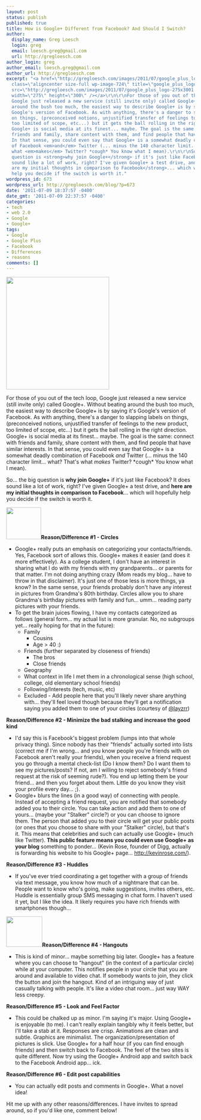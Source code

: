 ```yaml
---
layout: post
status: publish
published: true
title: How is Google+ Different from Facebook? And Should I Switch?
author:
  display_name: Greg Loesch
  login: greg
  email: loesch.greg@gmail.com
  url: http://gregloesch.com
author_login: greg
author_email: loesch.greg@gmail.com
author_url: http://gregloesch.com
excerpt: "<a href=\"http://gregloesch.com/images/2011/07/google_plus_logo-275x3001.jpg\"><img
  class=\"aligncenter size-full wp-image-724\" title=\"google_plus_logo-275x300\"
  src=\"http://gregloesch.com/images/2011/07/google_plus_logo-275x3001.jpg\" alt=\"\"
  width=\"275\" height=\"300\" /></a>\r\n\r\nFor those of you out of the tech loop,
  Google just released a new service (still invite only) called Google+. Without beating
  around the bush too much, the easiest way to describe Google+ is by saying it's
  Google's version of Facebook. As with anything, there's a danger to slapping labels
  on things, (preconceived notions, unjustified transfer of feelings to the new product,
  too limited of scope, etc...) but it gets the ball rolling in the right direction.
  Google+ is social media at its finest... maybe. The goal is the same: connect with
  friends and family, share content with them, and find people that have similar interests.
  In that sense, you could even say that Google+ is a somewhat deadly combination
  of Facebook <em>and</em> Twitter (... minus the 140 character limit... what? That's
  what <em>makes</em> Twitter? *cough* You know what I mean).\r\n\r\nSo... the big
  question is <strong>why join Google+</strong> if it's just like Facebook? It does
  sound like a lot of work, right? I've given Google+ a test drive, and <strong>here
  are my initial thoughts in comparison to Facebook</strong>... which will hopefully
  help you decide if the switch is worth it."
wordpress_id: 673
wordpress_url: http://gregloesch.com/blog/?p=673
date: '2011-07-09 18:37:57 -0400'
date_gmt: '2011-07-09 22:37:57 -0400'
categories:
- tech
- web 2.0
- Google
- Google+
tags:
- Google
- Google Plus
- Facebook
- Differences
- reasons
comments: []
---
```

<p><a href="http://gregloesch.com/images/2011/07/google_plus_logo-275x3001.jpg"><img class="aligncenter size-full wp-image-724" title="google_plus_logo-275x300" src="http://gregloesch.com/images/2011/07/google_plus_logo-275x3001.jpg" alt="" width="275" height="300" /></a></p>
<p>For those of you out of the tech loop, Google just released a new service (still invite only) called Google+. Without beating around the bush too much, the easiest way to describe Google+ is by saying it's Google's version of Facebook. As with anything, there's a danger to slapping labels on things, (preconceived notions, unjustified transfer of feelings to the new product, too limited of scope, etc...) but it gets the ball rolling in the right direction. Google+ is social media at its finest... maybe. The goal is the same: connect with friends and family, share content with them, and find people that have similar interests. In that sense, you could even say that Google+ is a somewhat deadly combination of Facebook <em>and</em> Twitter (... minus the 140 character limit... what? That's what <em>makes</em> Twitter? *cough* You know what I mean).</p>
<p>So... the big question is <strong>why join Google+</strong> if it's just like Facebook? It does sound like a lot of work, right? I've given Google+ a test drive, and <strong>here are my initial thoughts in comparison to Facebook</strong>... which will hopefully help you decide if the switch is worth it.<a id="more"></a><a id="more-673"></a></p>
<p><strong><a href="http://f.cl.ly/items/2p0q0y0B2e2A2V3h3P1l/Screen%20shot%202011-07-09%20at%2011.12.08%20PM.png"><img class="alignnone" title="Circles" src="http://f.cl.ly/items/2p0q0y0B2e2A2V3h3P1l/Screen%20shot%202011-07-09%20at%2011.12.08%20PM.png" alt="" width="93" height="85" /></a>Reason/Difference #1 - Circles</strong></p>
<ul>
<li>Google+ really puts an emphasis on categorizing your contacts/friends. Yes, Facebook sort of allows this. Google+ makes it easier (and does it more effectively). As a college student, I don't have an interest in sharing what I do with my friends with my grandparents... or parents for that matter. I'm not doing anything crazy (Mom reads my blog... have to throw in that disclaimer). It's just one of those less is more things, ya know? In the same sense, your friends probably don't have any interest in pictures from Grandma's 80th birthday. Circles allow you to share Grandma's birthday pictures with family and fun... umm... reading party pictures with your friends.</li>
<li>To get the brain juices flowing, I have my contacts categorized as follows (general form... my actual list is more granular. No, no subgroups yet... really hoping for that in the future):
<ul>
<li>Family
<ul>
<li>Cousins</li>
<li>Age &gt; 40 :)</li>
</ul>
</li>
<li>Friends (further separated by closeness of friends)
<ul>
<li>The bros</li>
<li>Close friends</li>
</ul>
</li>
<li>Geography</li>
<li>What context in life I met them in a chronological sense (high school, college, old elementary school friends)</li>
<li>Following/Interests (tech, music, etc)</li>
<li>Excluded - Add people here that you'll likely never share anything with... they'll feel loved though because they'll get a notification saying you added them to one of your circles (courtesy of <a href="https://twitter.com/#!/@layzrr">@layzrr</a>)</li>
</ul>
</li>
</ul>
<p><strong>Reason/Difference #2 - Minimize the bad stalking and increase the good kind</strong></p>
<ul>
<li>I'd say this is Facebook's biggest problem (lumps into that whole privacy thing). Since nobody has their "friends" actually sorted into lists (correct me if I'm wrong... and you know people you're friends with on Facebook aren't really your friends), when you receive a friend request you go through a mental check-list (Do I know them? Do I want them to see my pictures/posts? If not, am I willing to reject somebody's friend request at the risk of seeming rude?). You end up letting them be your friend... and then you forget about them. Little do you know they visit your profile every day... ;).</li>
<li>Google+ blurs the lines (in a good way) of connecting with people. Instead of accepting a friend request, you are notified that somebody added you to their circle. You can take action and add them to one of yours... (maybe your "Stalker" circle?) or you can choose to ignore them. The person that added you to their circle will get your public posts (or ones that you choose to share with your "Stalker" circle), but that's it. This means that celebrities and such can actually use Google+ (much like Twitter). <strong>This public feature means you could even use Google+ as your blog</strong> something to ponder... (Kevin Rose, founder of Digg, actually is forwarding his website to his Google+ page... <a href="http://kevinrose.com/">http://kevinrose.com/</a>).</li>
</ul>
<p><strong>Reason/Difference #3 - Huddles</strong></p>
<ul>
<li>If you've ever tried coordinating a get together with a group of friends via text message, you know how much of a nightmare that can be. People want to know who's going, make suggestions, invites others, etc. Huddle is essentially group SMS messaging in chat form. I haven't used it yet, but I like the idea. It likely requires you have rich friends with smartphones though...</li>
</ul>
<p><img class="alignnone" title="Hangouts" src="http://f.cl.ly/items/0A1g0R3u3y0y08310A2c/Screen%20shot%202011-07-09%20at%2011.12.13%20PM.png" alt="" width="96" height="81" /><strong>Reason/Difference #4 - Hangouts</strong></p>
<ul>
<li>This is kind of minor... maybe something big later. Google+ has a feature where you can choose to "hangout" (in the context of a particular circle) while at your computer. This notifies people in your circle that you are around and available to video chat. If somebody wants to join, they click the button and join the hangout. Kind of an intriguing way of just casually talking with people. It's like a video chat room... just way WAY less creepy.</li>
</ul>
<div><strong>Reason/Difference #5 - Look and Feel Factor</strong></div>
<div>
<ul>
<li>This could be chalked up as minor. I'm saying it's major. Using Google+ is enjoyable (to me). I can't really explain tangibly why it feels better, but I'll take a stab at it. Responses are crisp. Animations are clean and subtle. Graphics are minimalist. The organization/presentation of pictures is slick. Use Google+ for a half hour (if you can find enough friends) and then switch back to Facebook. The feel of the two sites is quite different. Now try using the Google+ Android app and switch back to the Facebook Android app... ick.</li>
</ul>
<div><strong>Reason/Difference #6 - Edit post capabilities</strong></div>
<ul>
<li>You can actually edit posts and comments in Google+. What a novel idea!</li>
</ul>
</div>
<div>Hit me up with any other reasons/differences. I have invites to spread around, so if you'd like one, comment below!</div>
